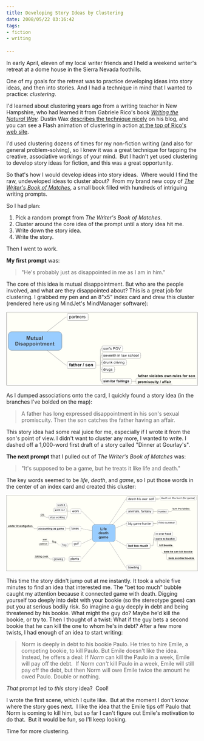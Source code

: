 ```yaml
--- 
title: Developing Story Ideas by Clustering
date: 2008/05/22 03:16:42
tags: 
- fiction
- writing

---
```


In early April,
eleven of my local writer friends and I
held a weekend writer's retreat
at a dome house in the Sierra Nevada foothills.

One of my goals for the retreat
was to practice developing ideas into story ideas, and then into stories.
And I had a technique in mind that I wanted to practice: <em>clustering</em>.

I'd learned about clustering years ago from a writing teacher in New Hampshire,
who had learned it from Gabriele Rico's book
*[Writing the Natural Way](http://www.amazon.com/exec/obidos/ASIN/0874779618/dalehemery-20).*
Dustin Wax
[describes the technique nicely](http://www.lifehack.org/articles/productivity/rico-clusters-an-alternative-to-mind-mapping.html)
on his blog, and you can see a Flash animation of clustering in action
[at the top of Rico's web site](http://www.gabrielerico.com/home/).

I'd used clustering dozens of times for my non-fiction writing (and also for general problem-solving), so I knew it was a great technique for tapping the creative, associative workings of your mind.  But I hadn't yet used clustering to develop story ideas for fiction, and this was a great opportunity.

So that's how I would develop ideas into story ideas.  Where would I find the raw, undeveloped ideas to cluster about?  From my brand new copy of <a href="http://www.amazon.com/exec/obidos/ASIN/1582974934/dalehemery-20"><em>The Writer's Book of Matches</em></a>, a small book filled with hundreds of intriguing writing prompts.

So I had plan:
<ol>
	<li>Pick a random prompt from <em>The Writer's Book of Matches</em>.</li>
	<li>Cluster around the core idea of the prompt until a story idea hit me.</li>
	<li>Write down the story idea.</li>
	<li>Write the story.</li>
</ol>
Then I went to work.

<strong>My first prompt</strong> was:

> "He's probably just as disappointed in me as I am in him."

The core of this idea is mutual disappointment.
But who are the people involved,
and what are they disappointed about?
This is a great job for clustering.
I grabbed my pen and an 8"x5" index card
and drew this cluster
(rendered here using MindJet's MindManager software):

![Mutual Disapointment Cluster](/images/cluster-mutual-disappointment.jpg)

As I dumped associations onto the card,
I quickly found a story idea
(in the branches I've bolded on the map):

> A father has long expressed disappointment in his son's sexual promiscuity.
  Then the son catches the father having an affair.

This story idea had some real juice for me,
especially if I wrote it from the son's point of view.
I didn't want to cluster any more,
I wanted to write.
I dashed off a 1,000-word first draft of a story called "Dinner at Gourlay's".

<strong>The next prompt</strong> that I pulled out of <em>The Writer's Book of Matches</em> was:

> "It's supposed to be a game, but he treats it like life and death."

The key words seemed to be
<em>life</em>, <em>death</em>, and <em>game</em>,
so I put those words in the center of an index card and created this cluster:

![Life Death Game Cluster](/images/cluster-life-death-game.jpg)

This time the story didn't jump out at me instantly.
It took a whole five minutes to find an idea that interested me.
The "bet too much" bubble caught my attention because it connected game with death.
Digging yourself too deeply into debt with your bookie
(so the stereotype goes) can put you at serious bodily risk.
So imagine a guy deeply in debt and being threatened by his bookie.
What might the guy do?
Maybe he'd kill the bookie, or try to.
Then I thought of a twist:
What if the guy bets a second bookie that he can kill the one to whom he's in debt?
After a few more twists,
I had enough of an idea to start writing:

> Norm is deeply in debt to his bookie Paulo.
  He tries to hire Emile, a competing bookie, to kill Paulo.
  But Emile doesn't like the idea.
  Instead, he offers a deal:
  If <em>Norm</em> can kill the Paulo in a week,
  Emile will pay off the debt. 
  If Norm <em>can't</em> kill Paulo in a week,
  Emile will still pay off the debt,
  but then Norm will owe Emile twice the amount he owed Paulo.
  Double or nothing.

<em>That</em> prompt led to <em>this</em> story idea?  Cool!

I wrote the first scene, which I quite like.  But at the moment I don't know where the story goes next.  I like the idea that the Emile tips off Paulo that Norm is coming to kill him, but so far I can't figure out Emile's motivation to do that.  But it would be fun, so I'll keep looking.

Time for more clustering.
